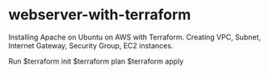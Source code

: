 # webserver-with-terraform
Installing Apache on Ubuntu on AWS with Terraform. 
Creating VPC, Subnet, Internet Gateway, Security Group, EC2 instances. 

Run
$terraform init
$terraform plan
$terraform apply
